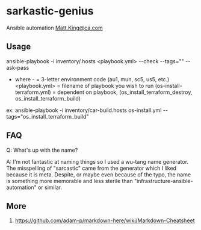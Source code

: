 # sarkastic-genius
Ansible automation
Matt.King@ca.com


## Usage
ansible-playbook -i inventory/<env>.hosts <playbook.yml> --check --tags="<tags>" --ask-pass
- where -
<env> = 3-letter environment code (au1, mun, sc5, us5, etc.)
<playbook.yml> = filename of playbook you wish to run (os-install-terraform.yml)
<tags> = dependent on playbook, (os_install_terraform_destroy, os_install_terraform_build)


ex: ansible-playbook -i inventory/car-build.hosts os-install.yml --tags="os_install_terraform_build"


## FAQ
Q: What's up with the name?

A: I'm not fantastic at naming things so I used a wu-tang name generator. The misspelling of "sarcastic" came from the generator which I liked because it is meta. Despite, or maybe even because of the typo, the name is something more memorable and less sterile than "infrastructure-ansible-automation" or similar.


## More
1) https://github.com/adam-p/markdown-here/wiki/Markdown-Cheatsheet

